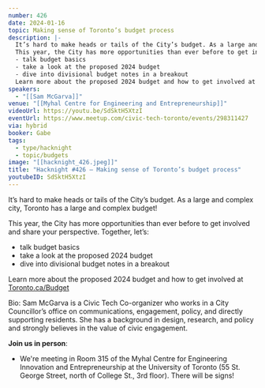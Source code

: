 ```yaml
---
number: 426
date: 2024-01-16
topic: Making sense of Toronto’s budget process
description: |-
  It’s hard to make heads or tails of the City’s budget. As a large and complex city, Toronto has a large and complex budget!
  This year, the City has more opportunities than ever before to get involved and share your perspective. Together, let’s:
  - talk budget basics
  - take a look at the proposed 2024 budget
  - dive into divisional budget notes in a breakout
  Learn more about the proposed 2024 budget and how to get involved at [Toronto.ca/Budget](http://Toronto.ca/Budget)
speakers:
  - "[[Sam McGarva]]"
venue: "[[Myhal Centre for Engineering and Entrepreneurship]]"
videoUrl: https://youtu.be/SdSktH5XtzI
eventUrl: https://www.meetup.com/civic-tech-toronto/events/298311427
via: hybrid
booker: Gabe
tags:
  - type/hacknight
  - topic/budgets
image: "[[hacknight_426.jpeg]]"
title: "Hacknight #426 – Making sense of Toronto’s budget process"
youtubeID: SdSktH5XtzI
---
```

It’s hard to make heads or tails of the City’s budget. As a large and complex city, Toronto has a large and complex budget!

This year, the City has more opportunities than ever before to get involved and share your perspective. Together, let’s:

* talk budget basics
* take a look at the proposed 2024 budget
* dive into divisional budget notes in a breakout

Learn more about the proposed 2024 budget and how to get involved at [Toronto.ca/Budget](http://Toronto.ca/Budget)

Bio:
Sam McGarva is a Civic Tech Co-organizer who works in a City Councillor’s office on communications, engagement, policy, and directly supporting residents. She has a background in design, research, and policy and strongly believes in the value of civic engagement.

**Join us in person**:

* We're meeting in Room 315 of the Myhal Centre for Engineering Innovation and Entrepreneurship at the University of Toronto (55 St. George Street, north of College St., 3rd floor). There will be signs!
